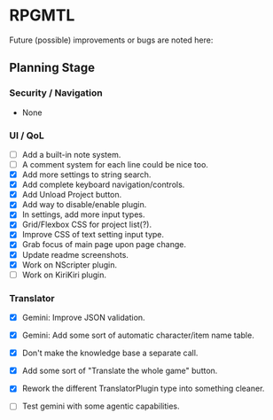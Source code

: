 # RPGMTL  
Future (possible) improvements or bugs are noted here:  
  
## Planning Stage  
  
### Security / Navigation  
- None
  
### UI / QoL  
  
- [ ] Add a built-in note system.  
- [ ] A comment system for each line could be nice too.  
- [x] Add more settings to string search.  
- [x] Add complete keyboard navigation/controls.  
- [x] Add Unload Project button.  
- [x] Add way to disable/enable plugin.  
- [x] In settings, add more input types.  
- [x] Grid/Flexbox CSS for project list(?).  
- [x] Improve CSS of text setting input type.  
- [x] Grab focus of main page upon page change.  
- [x] Update readme screenshots.  
- [x] Work on NScripter plugin.  
- [ ] Work on KiriKiri plugin.  
  
### Translator
  
- [x] Gemini: Improve JSON validation.  
- [x] Gemini: Add some sort of automatic character/item name table.  
- [x] Don't make the knowledge base a separate call.  
- [x] Add some sort of "Translate the whole game" button.  
- [x] Rework the different TranslatorPlugin type into something cleaner.  
- [ ] Test gemini with some agentic capabilities.  
  

